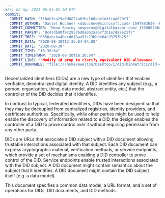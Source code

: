 ```yaml
---
#Fri 02 Apr 2021 06:04:05 AM UTC
commit:
  COMMIT_HASH: "318ab3ca29a0d8822a0fbc1b6aae1ddfc4e820f3"
  COMMIT_AUTHOR: "Daniel Buchner <dabuchne@microsoft.com> 1597883630 -0700"
  COMMIT_COMMITTER: "Manu Sporny <msporny@digitalbazaar.com> 1598805364 -0400"
  COMMIT_PARENT: "8c47db80f9c29576d0a062aa6cf3b1e7da7e21f7"
  COMMIT_TREE: "0350abcba4becdd18aa5fc73bbde64c93753b25f"
  COMMIT_DATA: "2020-08-30T12:36:04-04:00"
  COMMIT_DATE: "2020-08-30"
  COMMIT_TIME: "16:36:04"
  COMMIT_TIMESTAMP: "2020-08-30T16:36:04"
  COMMIT_LINE: ""Modify id prop to clarify equivalent DID allowance"
  COMMIT_RUNNABLE: "file:///home/ewelton/Desktop/I/did-biometrics/did-core-dataset/analysis/gitinfo/318ab3ca29a0d8822a0fbc1b6aae1ddfc4e820f3/snapshot/index.html"
---
```


<section id="abstract">
<p>
<a>Decentralized identifiers</a> (DIDs) are a new type of identifier that
enables verifiable, decentralized digital identity. A <a>DID</a> identifies any
subject (e.g., a person, organization, thing, data model, abstract entity, etc.)
that the controller of the <a>DID</a> decides that it identifies.

In contrast to typical, federated identifiers, DIDs have been designed
so that they may be decoupled from centralized registries, identity providers,
and certificate authorities. Specifically, while other parties might be used
to help enable the discovery of information related to a <a>DID</a>,
the design enables the controller of a <a>DID</a> to prove control over it
without requiring permission from any other party.

<a>DID</a>s are URLs that associate
a <a>DID subject</a> with a <a>DID document</a> allowing trustable interactions
associated with that subject. Each <a>DID document</a> can express cryptographic
material, verification methods, or <a>service endpoints</a>, which provide a set
of mechanisms enabling a <a>DID controller</a> to prove control of the
<a>DID</a>. <a>Service endpoints</a> enable trusted interactions associated with
the <a>DID subject</a>. A <a>DID document</a> might contain semantics about the
subject that it identifies. A <a>DID document</a> might contain the <a>DID
subject</a> itself (e.g. a data model).
    </p>
<p>
This document specifies a common data model, a URL format, and a set of
operations for <a>DIDs</a>, <a>DID documents</a>, and <a>DID methods</a>.
    </p>
</section>
